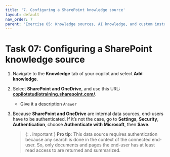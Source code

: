 ```yaml
---
title: '7. Configuring a SharePoint knowledge source'
layout: default
nav_order: 7
parent: 'Exercise 05: Knowledge sources, AI knowledge, and custom instructions'
---
```


# Task 07: Configuring a SharePoint knowledge source

1.	Navigate to the **Knowledge** tab of your copilot and select **Add knowledge**.

2.	Select **SharePoint and OneDrive**, and use this URL: **[copilotstudiotraining.sharepoint.com/](https://copilotstudiotraining.sharepoint.com/)**.

	- Give it a description `Answer`

3.	Because **SharePoint and OneDrive** are internal data sources, end-users have to be authenticated. If it’s not the case, go to **Settings**, **Security**, **Authentication**, choose **Authenticate with Microsoft**, then **Save**.

    >{: . important }
    >**Pro tip**:
    >This data source requires authentication because any search is done in the context of the connected end-user. So, only documents and pages the end-user has at least read access to are returned and summarized.
